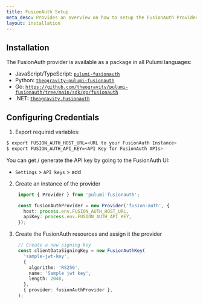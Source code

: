 ```yaml
---
title: FusionAuth Setup
meta_desc: Provides an overview on how to setup the FusionAuth Provider for Pulumi.
layout: installation
---
```


## Installation

The FusionAuth provider is available as a package in all Pulumi languages:

* JavaScript/TypeScript: [`pulumi-fusionauth`](https://www.npmjs.com/package/pulumi-fusionauth)
* Python: [`theogravity-pulumi-fusionauth`](https://pypi.org/project/theogravity-pulumi-fusionauth/)
* Go: [`https://github.com/theogravity/pulumi-fusionauth/tree/main/sdk/go/fusionauth`](https://github.com/theogravity/pulumi-fusionauth/tree/main/sdk/go/fusionauth)
* .NET: [`theogravity.Fusionauth`](https://www.nuget.org/packages/theogravity.Fusionauth)

## Configuring Credentials

1. Export required variables:

```bash
$ export FUSION_AUTH_HOST_URL=<URL to your FusionAuth Instance>
$ export FUSION_AUTH_API_KEY=<API Key for FusionAuth APIs>
```

You can get / generate the API key by going to the FusionAuth UI:

- `Settings` > `API keys` > add

2. Create an instance of the provider

   ```typescript
    import { Provider } from 'pulumi-fusionauth';

    const fusionAuthProvider = new Provider('fusion-auth', {
      host: process.env.FUSION_AUTH_HOST_URL,
      apiKey: process.env.FUSION_AUTH_API_KEY,
    });
   ```

3. Create the FusionAuth resources and assign it the provider

   ```typescript
    // Create a new signing key
    const clientDataSigningKey = new FusionAuthKey(
      'sample-jwt-key',
      {
        algorithm: 'RS256',
        name: 'Sample jwt key',
        length: 2048,
      },
      { provider: fusionAuthProvider },
    );
   ```
